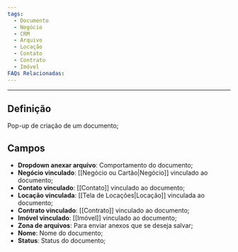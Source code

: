 ```yaml
---
tags:
  - Documento
  - Negócio
  - CRM
  - Arquivo
  - Locação
  - Contato
  - Contrato
  - Imóvel
FAQs Relacionadas:
---
```

---
## Definição

Pop-up de criação de um documento;

## Campos

- **Dropdown anexar arquivo**: Comportamento do documento;
- **Negócio vinculado**: [[Negócio ou Cartão|Negócio]] vinculado ao documento;
- **Contato vinculado**: [[Contato]] vinculado ao documento;
- **Locação vinculada**: [[Tela de Locações|Locação]] vinculada ao documento;
- **Contrato vinculado**: [[Contrato]] vinculado ao documento;
- **Imóvel vinculado**: [[Imóvel]] vinculado ao documento;
- **Zona de arquivos**: Para enviar anexos que se deseja salvar;
- **Nome**: Nome do documento;
- **Status**: Status do documento;